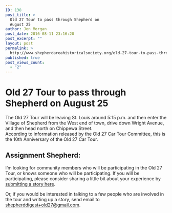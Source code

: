 ```yaml
---
ID: 138
post_title: >
  Old 27 Tour to pass through Shepherd on
  August 25
author: Jon Morgan
post_date: 2016-08-11 23:16:20
post_excerpt: ""
layout: post
permalink: >
  http://www.shepherdareahistoricalsociety.org/old-27-tour-to-pass-through-shepherd-on-august-25/
published: true
post_views_count:
  - "2"
---
```

<h1 class="c0">Old 27 Tour to pass through Shepherd on August 25</h1><p>The Old 27 Tour will be leaving St. Louis around 5:15 p.m. and then enter the Village of Shepherd from the West end of town, drive down Wright Avenue, and then head north on Chippewa Street.<br />According to information released by the Old 27 Car Tour Committee, this is the 10th Anniversary of the Old 27 Car Tour.</p><h2 class="c0">Assignment Shepherd:</h2><p>I’m looking for community members who will be participating in the Old 27 Tour, or knows someone who will be participating. If you will be participating, please consider sharing a little bit about your experience by <a class="c4" href="https://www.google.com/url?q=http://midmichiganjournal.tumblr.com/submit&amp;sa=D&amp;ust=1470959527016000&amp;usg=AFQjCNE___PJq4pBtCrd0M52wZBBfWHo2w">submitting a story here</a>.</p><p>Or, if you would be interested in talking to a few people who are involved in the tour and writing up a story, send email to <a class="c4" href="mailto:shepherddigest+old27@gmail.com">shepherddigest+old27@gmail.com</a>.</p>